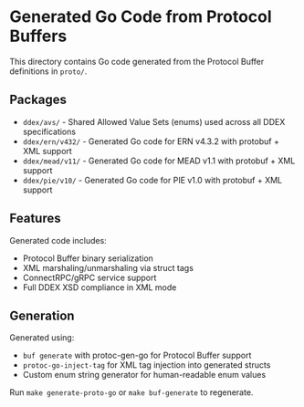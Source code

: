 # Generated Go Code from Protocol Buffers

This directory contains Go code generated from the Protocol Buffer definitions in `proto/`.

## Packages

- `ddex/avs/` - Shared Allowed Value Sets (enums) used across all DDEX specifications
- `ddex/ern/v432/` - Generated Go code for ERN v4.3.2 with protobuf + XML support
- `ddex/mead/v11/` - Generated Go code for MEAD v1.1 with protobuf + XML support  
- `ddex/pie/v10/` - Generated Go code for PIE v1.0 with protobuf + XML support

## Features

Generated code includes:
- Protocol Buffer binary serialization
- XML marshaling/unmarshaling via struct tags
- ConnectRPC/gRPC service support
- Full DDEX XSD compliance in XML mode

## Generation

Generated using:
- `buf generate` with protoc-gen-go for Protocol Buffer support
- `protoc-go-inject-tag` for XML tag injection into generated structs  
- Custom enum string generator for human-readable enum values

Run `make generate-proto-go` or `make buf-generate` to regenerate.